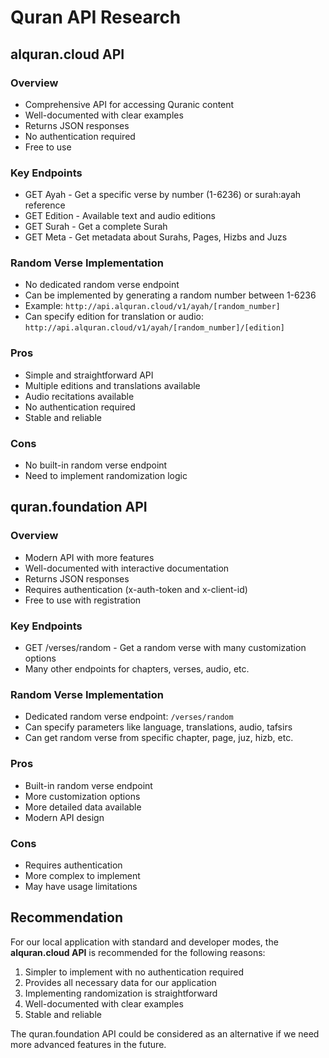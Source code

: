 # Quran API Research

## alquran.cloud API

### Overview
- Comprehensive API for accessing Quranic content
- Well-documented with clear examples
- Returns JSON responses
- No authentication required
- Free to use

### Key Endpoints
- GET Ayah - Get a specific verse by number (1-6236) or surah:ayah reference
- GET Edition - Available text and audio editions
- GET Surah - Get a complete Surah
- GET Meta - Get metadata about Surahs, Pages, Hizbs and Juzs

### Random Verse Implementation
- No dedicated random verse endpoint
- Can be implemented by generating a random number between 1-6236
- Example: `http://api.alquran.cloud/v1/ayah/[random_number]`
- Can specify edition for translation or audio: `http://api.alquran.cloud/v1/ayah/[random_number]/[edition]`

### Pros
- Simple and straightforward API
- Multiple editions and translations available
- Audio recitations available
- No authentication required
- Stable and reliable

### Cons
- No built-in random verse endpoint
- Need to implement randomization logic

## quran.foundation API

### Overview
- Modern API with more features
- Well-documented with interactive documentation
- Returns JSON responses
- Requires authentication (x-auth-token and x-client-id)
- Free to use with registration

### Key Endpoints
- GET /verses/random - Get a random verse with many customization options
- Many other endpoints for chapters, verses, audio, etc.

### Random Verse Implementation
- Dedicated random verse endpoint: `/verses/random`
- Can specify parameters like language, translations, audio, tafsirs
- Can get random verse from specific chapter, page, juz, hizb, etc.

### Pros
- Built-in random verse endpoint
- More customization options
- More detailed data available
- Modern API design

### Cons
- Requires authentication
- More complex to implement
- May have usage limitations

## Recommendation
For our local application with standard and developer modes, the **alquran.cloud API** is recommended for the following reasons:

1. Simpler to implement with no authentication required
2. Provides all necessary data for our application
3. Implementing randomization is straightforward
4. Well-documented with clear examples
5. Stable and reliable

The quran.foundation API could be considered as an alternative if we need more advanced features in the future.
